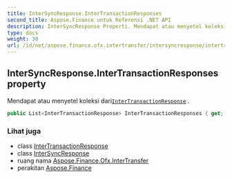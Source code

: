 ```yaml
---
title: InterSyncResponse.InterTransactionResponses
second_title: Aspose.Finance untuk Referensi .NET API
description: InterSyncResponse Properti. Mendapat atau menyetel koleksi dariInterTransactionResponse .
type: docs
weight: 30
url: /id/net/aspose.finance.ofx.intertransfer/intersyncresponse/intertransactionresponses/
---
```

## InterSyncResponse.InterTransactionResponses property

Mendapat atau menyetel koleksi dari[`InterTransactionResponse`](../../intertransactionresponse/) .

```csharp
public List<InterTransactionResponse> InterTransactionResponses { get; set; }
```

### Lihat juga

* class [InterTransactionResponse](../../intertransactionresponse/)
* class [InterSyncResponse](../)
* ruang nama [Aspose.Finance.Ofx.InterTransfer](../../intersyncresponse/)
* perakitan [Aspose.Finance](../../../)


